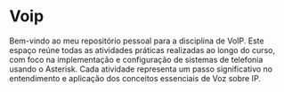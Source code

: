 # Voip


Bem-vindo ao meu repositório pessoal para a disciplina de VoIP. Este espaço reúne todas as atividades práticas realizadas ao longo do curso, com foco na implementação e configuração de sistemas de telefonia usando o Asterisk. Cada atividade representa um passo significativo no entendimento e aplicação dos conceitos essenciais de Voz sobre IP.
